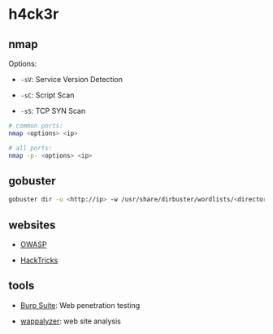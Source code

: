 # h4ck3r

## nmap

Options:

- `-sV`: Service Version Detection

- `-sC`: Script Scan

- `-sS`: TCP SYN Scan

```bash
# common ports:
nmap <options> <ip>

# all ports:
nmap -p- <options> <ip>
```

## gobuster

```bash
gobuster dir -u <http://ip> -w /usr/share/dirbuster/wordlists/<directory-list.txt> -x <.ext>
```

## websites

- [OWASP](https://owasp.org)

- [HackTricks](https://book.hacktricks.xyz)

## tools

- [Burp Suite](https://portswigger.net/burp/communitydownload): Web penetration testing

- [wappalyzer](https://www.wappalyzer.com/apps/): web site analysis
